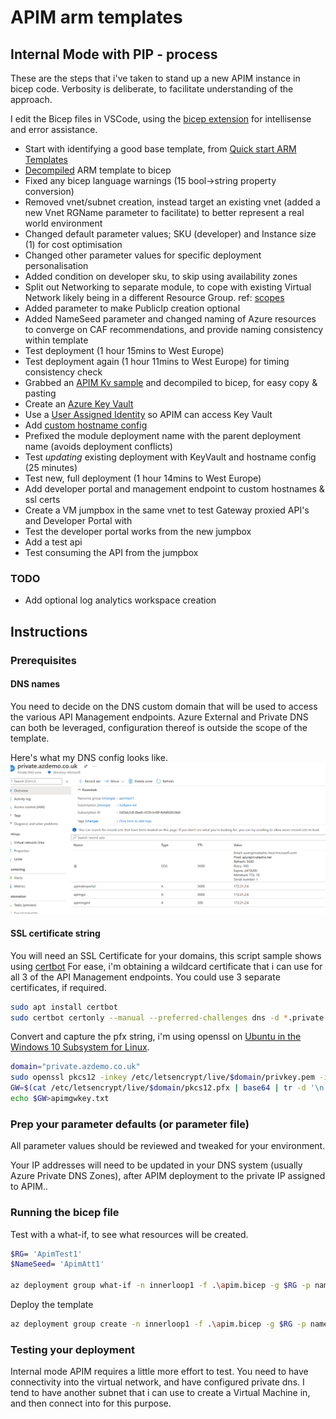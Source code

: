 # APIM arm templates

## Internal Mode with PIP - process

These are the steps that i've taken to stand up a new APIM instance in bicep code. Verbosity is deliberate, to facilitate understanding of the approach.

I edit the Bicep files in VSCode, using the [bicep extension](https://marketplace.visualstudio.com/items?itemName=ms-azuretools.vscode-bicep) for intellisense and error assistance.

- Start with identifying a good base template, from [Quick start ARM Templates](https://github.com/Azure/azure-quickstart-templates/blob/master/quickstarts/microsoft.apimanagement/api-management-create-with-internal-vnet-publicip/azuredeploy.json)
- [Decompiled](https://docs.microsoft.com/en-us/azure/azure-resource-manager/bicep/bicep-cli#decompile) ARM template to bicep
- Fixed any bicep language warnings (15 bool->string property conversion)
- Removed vnet/subnet creation, instead target an existing vnet (added a new Vnet RGName parameter to facilitate) to better represent a real world environment
- Changed default parameter values; SKU (developer) and Instance size (1) for cost optimisation
- Changed other parameter values for specific deployment personalisation
- Added condition on developer sku, to skip using availability zones
- Split out Networking to separate module, to cope with existing Virtual Network likely being in a different Resource Group. ref: [scopes](https://github.com/Azure/bicep/blob/main/docs/spec/resource-scopes.md#module-scope-property)
- Added parameter to make PublicIp creation optional
- Added NameSeed parameter and changed naming of Azure resources to converge on CAF recommendations, and provide naming consistency within template
- Test deployment (1 hour 15mins to West Europe)
- Test deployment again (1 hour 11mins to West Europe) for timing consistency check
- Grabbed an [APIM Kv sample](https://github.com/Azure/azure-quickstart-templates/blob/master/quickstarts/microsoft.apimanagement/api-management-key-vault-create/azuredeploy.json) and decompiled to bicep, for easy copy & pasting
- Create an [Azure Key Vault](https://github.com/Azure/azure-quickstart-templates/blob/master/quickstarts/microsoft.apimanagement/api-management-key-vault-create/azuredeploy.json#L110)
- Use a [User Assigned Identity](https://github.com/Azure/azure-quickstart-templates/blob/master/quickstarts/microsoft.apimanagement/api-management-key-vault-create/azuredeploy.json#L140) so APIM can access Key Vault
- Add [custom hostname config](https://github.com/Azure/azure-quickstart-templates/blob/master/quickstarts/microsoft.apimanagement/api-management-key-vault-create/azuredeploy.json#L151)
- Prefixed the module deployment name with the parent deployment name (avoids deployment conflicts)
- Test *updating* existing deployment with KeyVault and hostname config (25 minutes)
- Test new, full deployment (1 hour 14mins to West Europe)
- Add developer portal and management endpoint to custom hostnames & ssl certs
- Create a VM jumpbox in the same vnet to test Gateway proxied API's and Developer Portal with
- Test the developer portal works from the new jumpbox
- Add a test api
- Test consuming the API from the jumpbox

### TODO

- Add optional log analytics workspace creation

## Instructions

### Prerequisites

#### DNS names

You need to decide on the DNS custom domain that will be used to access the various API Management endpoints.
Azure External and Private DNS can both be leveraged, configuration thereof is outside the scope of the template.

Here's what my DNS config looks like.
![private dns screengrab](assets/privatedns.png)

#### SSL certificate string

You will need an SSL Certificate for your domains, this script sample shows using [certbot](https://certbot.eff.org/)
For ease, i'm obtaining a wildcard certificate that i can use for all 3 of the API Management endpoints. You could use 3 separate certificates, if required.

```bash
sudo apt install certbot
sudo certbot certonly --manual --preferred-challenges dns -d *.private.azdemo.co.uk
```

Convert and capture the pfx string, i'm using openssl on [Ubuntu in the Windows 10 Subsystem for Linux](https://ubuntu.com/wsl).

```bash
domain="private.azdemo.co.uk"
sudo openssl pkcs12 -inkey /etc/letsencrypt/live/$domain/privkey.pem -in /etc/letsencrypt/live/$domain/cert.pem -export -out /etc/letsencrypt/live/$domain/pkcs12.pfx -passout pass:
GW=$(cat /etc/letsencrypt/live/$domain/pkcs12.pfx | base64 | tr -d '\n')
echo $GW>apimgwkey.txt
```

### Prep your parameter defaults (or parameter file)

All parameter values should be reviewed and tweaked for your environment.

Your IP addresses will need to be updated in your DNS system (usually Azure Private DNS Zones), after APIM deployment to the private IP assigned to APIM..

### Running the bicep file

Test with a what-if, to see what resources will be created.

```bash
$RG= 'ApimTest1'
$NameSeed= 'ApimAtt1'

az deployment group what-if -n innerloop1 -f .\apim.bicep -g $RG -p nameSeed=$NameSeed
```

Deploy the template

```bash
az deployment group create -n innerloop1 -f .\apim.bicep -g $RG -p nameSeed=$NameSeed
```

### Testing your deployment

Internal mode APIM requires a little more effort to test. You need to have connectivity into the virtual network, and have configured private dns.
I tend to have another subnet that i can use to create a Virtual Machine in, and then connect into for this purpose.
